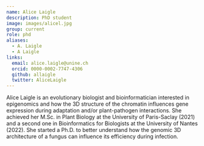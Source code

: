 ```yaml
---
name: Alice Laigle
description: PhD student
image: images/alicel.jpg
group: current
role: phd
aliases:
  - A. Laigle
  - A Laigle
links:
  email: alice.laigle@unine.ch
  orcid: 0000-0002-7747-4306
  github: allaigle
  twitter: AliceLaigle
---
```


Alice Laigle is an evolutionary biologist and bioinformatician interested in epigenomics and how the 3D structure of the chromatin influences gene expression during adaptation and/or plant-pathogen interactions. She achieved her M.Sc. in Plant Biology at the University of Paris-Saclay (2021) and a second one in Bioinformatics for Biologists at the University of Nantes (2022). She started a Ph.D. to better understand how the genomic 3D architecture of a fungus can influence its efficiency during infection.